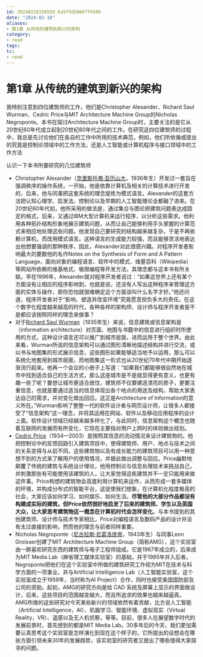 ```yaml
---
id: 20240218150558_6a5f5d58667f450b
date: "2024-02-18"
aliases:
- 第1章 从传统的建筑到新兴的架构
category:
- read
tags:
tc:
- read
---
```


# 第1章 从传统的建筑到新兴的架构

我特别注意到四位建筑师的工作，他们是Christopher Alexander、Richard Saul Wurman、Cedric Price与MIT Architecture Machine Group的Nicholas Negroponte。本书在探讨Architecture Machine Group时，主要关注的是它从20世纪60年代成立起到20世纪80年代之间的工作。在研究这四位建筑师的过程中，我总是先讨论他们在各自的工作中所用的技术典范，例如，他们所依循或提出的究竟是控制论领域中的工作方法，还是人工智能或计算机程序与接口领域中的工作方法

认识一下本书所要研究的几位建筑师
- Christopher Alexander（[克里斯托弗·亚历山大](https://zh.wikipedia.org/wiki/%E5%85%8B%E9%87%8C%E6%96%AF%E6%89%98%E5%BC%97%C2%B7%E4%BA%9A%E5%8E%86%E5%B1%B1%E5%A4%A7)，1936年生）开发过一套旨在强调秩序的操作系统，一开始，他是依靠计算机及相关的计算技术进行开发的，后来，他与同事把这套系统的理念提炼为模式语言。Alexander的这套方法把认知心理学、启发法、控制论以及早期的人工智能理论全都融了进来。在20世纪60年代初，他所采用的做法是，通过集合与图论把建筑问题表达成固定的格式，后来，又通过IBM大型计算机来运行程序，以分析这些需求。他利用各种拓扑结构形象地展示建筑问题，从而让自己能够利用手头掌握的计算范式来相应地处理这些问题。他发现自己要研究的结构越来越复杂，于是不再依赖计算机，而改用模式语言。这种语言的生成能力较强，而且能够灵活地表达出他想要强调的那种秩序，因此，Alexander对此很感兴趣。对程序开发者影响最大的要数他的名作Notes on the Synthesis of Form and A Pattern Language，面向对象的编程语言、软件中的模式、维基百科（Wikipedia）等网站所依赖的维基格式、极限编程等开发方法，其理念都与这本书有所关联。早在1996年，Alexander就对程序开发者说过：“如果这世界上还有某个方面没有让相应的程序影响到，也就是说，还没有人写出这种程序来管理这方面的实体与操作，那你恐怕就很难确定这个方面该叫什么名字才好。”他还问道，程序开发者对于“影响、塑造并改变环境”究竟愿意担负多大的责任。在这个数字化程度越来越高的时代，各种各样的架构师、设计师与程序开发者是不是都应该按照同样的理念来做事？
- 对于[Richard Saul Wurman](https://en.wikipedia.org/wiki/Richard_Saul_Wurman)（1935年生）来说，信息建筑或信息架构是（information architecture）对页面、地图与书籍中的信息进行组织时所使用的方式，这种设计语言还可以推广到城市层面，进而运用于整个世界。由此来看，Wurman所说的信息架构可以通过图形清晰地描述结构并进行交流，或以书与地图集的形式展示信息，这些图形如果能够适当地予以运用，那么可以系统化地套用到城市层面，而地图集这一形式也从20世纪70年代中期开始逐渐流行起来。他再一个会议的小册子上写道：“如果我们都能够很自然地在城市中找到适合自己的生活方式，那么这座城市是不是就显得更有意义，也更有趣一些了呢？要想让城市更适合居住，建筑师不仅要建造漂亮的房子，更要注重信息，也就是要通过适当的信息体现出各个地点的用途及结构，帮助大家表达自己的需求，并对变化做出回应。这正是Architecture of Information的意义所在。”Wurman影响了整整一代的软件设计者与网页设计师，让很多人都接受了“信息架构”这一理念，并将其运用在网站、软件以及移动应用程序的设计上面。软件设计领域已经越来越多样化了，与此同时，信息架构这个概念也随着互联网的发展而有所变化，它现在主要指对用户上网时的体验做出规划。
- [Cedric Price](https://en.wikipedia.org/wiki/Cedric_Price)（1934—2003）是按照其信息的流动情况来设计建筑物的。他把控制论中的反馈回路引入建筑项目中，使得建筑师、用户、地点与技术之间的关系变得与从前不同，这些建筑物以及有成长能力的建筑项目可以用一种意想不到的方式来了解用户的使用情况，并据此做出调整与回应。Price幽默地颠覆了传统的建筑与系统设计理论，他用控制论与信息处理技术来挑战自己，并刺激那些有可能使用该建筑的人，让大家觉得这栋建筑并不一定只能用来做这件事。Price构想的建筑物会高度利用计算机来运作，从而形成一套多媒体的环境，并构成分布式的智能平台，这促使我们想象，在计算机化程度极高的社会，大家应该如何学习、如何娱乐、如何生活。**尽管他的大部分作品都没有构建成实际的建筑，但Price依然很好地启发了后来的建筑师、学生以及英国大众，让大家思考建筑物这一概念在计算机时代会怎样变化**。与本书提到的其他建筑师、设计师与技术专家相比，Price对编程语言及数码产品的设计并没有太过直接的影响，然而他的理念与前者同样重要。
- Nicholas Negroponte（[尼古拉斯·尼葛洛庞帝](https://zh.wikipedia.org/wiki/%E5%B0%BC%E5%8F%A4%E6%8B%89%E6%96%AF%C2%B7%E5%B0%BC%E8%91%9B%E6%B4%9B%E9%BE%90%E5%B8%9D)，1943年生）与同事Leon Groisser创建了MIT Architecture Machine Group（简称AMG），这个实验室由一群喜欢研究东西的建筑师与电子工程师组成。它是1967年成立的，后来成为MIT Media Lab（麻省理工媒体实验室）的基础，并于1985年并入后者。Negroponte把他们在这个实验室中所做的建筑研究工作视为MIT在技术与科学方面的一项事业，并与Artificial Intelligence Lab（人工智能实验室，这个实验室成立于1959年，当时称为AI Project）合作，同时也接受美国国防部及公司的资助。起初，AMG的研究方向是给 CAD 系统及屏幕上显示的界面做设计，后来，这些项目的范围越变越大，而且所追求的效果也越来越逼真。AMG所做的这些研究对今天某些新兴的领域依然有着贡献，比方说人工智能（Artificial Intelligence，AI）、机器学习、智能环境、虚拟现实（Virtual Reality，VR）、遥感以及无人机侦察，等等。目前，很多人在展望数字时代的发展前景时，首先想到的都是MIT Media Lab。30多年后的今天，我们更加需要认真思考这个实验室是怎样演化到现在这个样子的，它所提出的设想会在哪些方面引领未来30年的发展趋势，该实验室的研究者又提出了哪些值得大家探寻的问题。